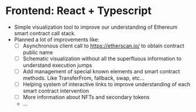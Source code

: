 # Frontend: React + Typescript
- Simple visualization tool to improve our understanding of Ethereum smart contract call stack.
- Planned a lot of improvements like:
	 - [ ] Asynchronous client call to https://etherscan.io/ to obtain contract public name
	 - [ ] Schematic visualization without all the superfluous information to understand execution jumps
	 - [ ] Add management of special known elements and smart contract methods. Like TransferFrom, fallback, swap, etc…
	 - [ ] Helping system of interactive links to improve understanding of each smart contract intervention
	 - [ ] More information about NFTs and secondary tokens
	 - ...
